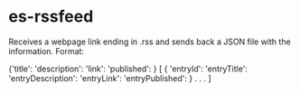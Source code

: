 # es-rssfeed
Receives a webpage link ending in .rss and sends back a JSON file with the information. 
Format:

{'title':
'description':
'link':
'published':
}
[
{
'entryId':
'entryTitle':
'entryDescription':
'entryLink':
'entryPublished':
}
.
.
.
]
